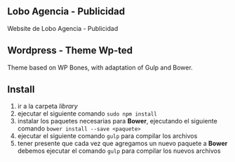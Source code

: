 ## Lobo Agencia - Publicidad

Website de Lobo Agencia  - Publicidad

## Wordpress - Theme Wp-ted

Theme based on WP Bones, with adaptation of Gulp and Bower.

## Install

1. ir a la carpeta *library*
2. ejecutar el siguiente comando `sudo npm install`
3. instalar los paquetes necesarias para **Bower**, ejecutando el siguiente comando `bower install --save <paquete>`
4. ejecutar el siguiente comando `gulp` para compilar los archivos
5. tener presente que cada vez que agregamos un nuevo paquete a **Bower** debemos ejecutar el comando `gulp` para compilar los nuevos archivos
